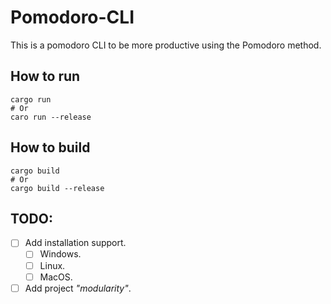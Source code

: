 # Pomodoro-CLI

This is a pomodoro CLI to be more productive using the Pomodoro method.

## How to run
```shell
cargo run 
# Or
caro run --release
```

## How to build
```shell
cargo build
# Or
cargo build --release
```

## TODO:

- [ ] Add installation support.
  - [ ] Windows.
  - [ ] Linux.
  - [ ] MacOS.
- [ ] Add project *"modularity"*.